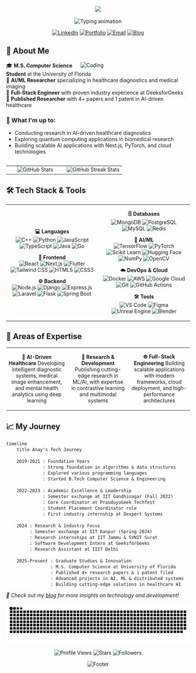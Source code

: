<div align="center">
  <img src="https://capsule-render.vercel.app/api?type=waving&color=gradient&customColorList=12&height=300&section=header&text=Anay%20Sinhal&fontSize=80&fontColor=fff&animation=fadeIn&fontAlignY=35&desc=Computer%20Science%20Graduate%20•%20Full-Stack%20Engineer%20•%20ML%20Enthusiast&descAlignY=58&descAlign=50" />
</div>

<p align="center">
  <img src="https://readme-typing-svg.demolab.com?font=JetBrains+Mono&weight=500&size=28&duration=3000&pause=1000&color=2F81F7&center=true&vCenter=true&width=600&lines=Building+Innovative+Solutions;Full-Stack+%26+ML+Engineer;Passionate+Problem+Solver;Always+Learning+%26+Growing" alt="Typing animation" />
</p>

<div align="center">
  
  [![LinkedIn](https://img.shields.io/badge/LinkedIn-Connect-0A66C2?style=for-the-badge&logo=linkedin&logoColor=white)](https://www.linkedin.com/in/anaysinhal)
  [![Portfolio](https://img.shields.io/badge/Portfolio-Visit-FF6B6B?style=for-the-badge&logo=safari&logoColor=white)](https://www.anay.live)
  [![Email](https://img.shields.io/badge/Email-Contact-EA4335?style=for-the-badge&logo=gmail&logoColor=white)](mailto:sinhal.anay@ufl.edu)
  [![Blog](https://img.shields.io/badge/Blog-Read-2962FF?style=for-the-badge&logo=hashnode&logoColor=white)](https://anay09.hashnode.dev)
  
</div>

## 🚀 About Me

<img align="right" alt="Coding" width="300" src="https://raw.githubusercontent.com/abhisheknaiidu/abhisheknaiidu/master/code.gif">

🎓 **M.S. Computer Science Student** at the University of Florida  
💼 **AI/ML Researcher** specializing in healthcare diagnostics and medical imaging  
🤖 **Full-Stack Engineer** with proven industry experience at GeeksforGeeks  
🌱 **Published Researcher** with 4+ papers and 1 patent in AI-driven healthcare  

### 🎯 What I'm up to:
- Conducting research in AI-driven healthcare diagnostics
- Exploring quantum computing applications in biomedical research
- Building scalable AI applications with Next.js, PyTorch, and cloud technologies

##

<div align="center">

<table>
<tr>
<td align="center" width="50%">

<img height="180" src="https://github-readme-stats-sigma-five.vercel.app/api?username=anayy09&show_icons=true&theme=tokyonight&hide_border=true&include_all_commits=true&count_private=true" alt="GitHub Stats" />

</td>
<td align="center" width="50%">

<img height="180" src="https://streak-stats.demolab.com?user=anayy09&theme=tokyonight&hide_border=true&date_format=M%20j%5B%2C%20Y%5D" alt="GitHub Streak Stats" />

</td>
</tr>
</table>
</div>

## 🛠️ Tech Stack & Tools

<div align="center">

<table>
<tr>
<td align="center" width="50%">

**💻 Languages**  
![C++](https://img.shields.io/badge/C++-00599C?style=flat-square&logo=c%2B%2B&logoColor=white)
![Python](https://img.shields.io/badge/Python-3776AB?style=flat-square&logo=python&logoColor=white)
![JavaScript](https://img.shields.io/badge/JavaScript-F7DF1E?style=flat-square&logo=javascript&logoColor=black)
![TypeScript](https://img.shields.io/badge/TypeScript-007ACC?style=flat-square&logo=typescript&logoColor=white)
![Java](https://img.shields.io/badge/Java-ED8B00?style=flat-square&logo=openjdk&logoColor=white)
![Go](https://img.shields.io/badge/Go-00ADD8?style=flat-square&logo=go&logoColor=white)

**🎨 Frontend**  
![React](https://img.shields.io/badge/React-20232A?style=flat-square&logo=react&logoColor=61DAFB)
![Next.js](https://img.shields.io/badge/Next.js-000000?style=flat-square&logo=next.js&logoColor=white)
![Flutter](https://img.shields.io/badge/Flutter-02569B?style=flat-square&logo=flutter&logoColor=white)
![Tailwind CSS](https://img.shields.io/badge/Tailwind_CSS-38B2AC?style=flat-square&logo=tailwind-css&logoColor=white)
![HTML5](https://img.shields.io/badge/HTML5-E34F26?style=flat-square&logo=html5&logoColor=white)
![CSS3](https://img.shields.io/badge/CSS3-1572B6?style=flat-square&logo=css3&logoColor=white)

**⚙️ Backend**  
![Node.js](https://img.shields.io/badge/Node.js-43853D?style=flat-square&logo=node.js&logoColor=white)
![Django](https://img.shields.io/badge/Django-092E20?style=flat-square&logo=django&logoColor=white)
![Express.js](https://img.shields.io/badge/Express.js-404D59?style=flat-square&logo=express&logoColor=white)
![Laravel](https://img.shields.io/badge/Laravel-FF2D20?style=flat-square&logo=laravel&logoColor=white)
![Flask](https://img.shields.io/badge/Flask-000000?style=flat-square&logo=flask&logoColor=white)
![Spring Boot](https://img.shields.io/badge/Spring_Boot-6DB33F?style=flat-square&logo=spring-boot&logoColor=white)

</td>
<td align="center" width="50%">

**🗄️ Databases**  
![MongoDB](https://img.shields.io/badge/MongoDB-4EA94B?style=flat-square&logo=mongodb&logoColor=white)
![PostgreSQL](https://img.shields.io/badge/PostgreSQL-316192?style=flat-square&logo=postgresql&logoColor=white)
![MySQL](https://img.shields.io/badge/MySQL-00000F?style=flat-square&logo=mysql&logoColor=white)
![Redis](https://img.shields.io/badge/Redis-DC382D?style=flat-square&logo=redis&logoColor=white)

**🤖 AI/ML**  
![TensorFlow](https://img.shields.io/badge/TensorFlow-FF6F00?style=flat-square&logo=tensorflow&logoColor=white)
![PyTorch](https://img.shields.io/badge/PyTorch-EE4C2C?style=flat-square&logo=pytorch&logoColor=white)
![Scikit Learn](https://img.shields.io/badge/scikit_learn-F7931E?style=flat-square&logo=scikit-learn&logoColor=white)
![Hugging Face](https://img.shields.io/badge/🤗_Hugging_Face-FFD21E?style=flat-square&logoColor=black)
![NumPy](https://img.shields.io/badge/NumPy-013243?style=flat-square&logo=numpy&logoColor=white)
![OpenCV](https://img.shields.io/badge/OpenCV-27338e?style=flat-square&logo=OpenCV&logoColor=white)

**☁️ DevOps & Cloud**  
![Docker](https://img.shields.io/badge/Docker-2496ED?style=flat-square&logo=docker&logoColor=white)
![AWS](https://img.shields.io/badge/AWS-232F3E?style=flat-square&logo=amazon-aws&logoColor=white)
![Google Cloud](https://img.shields.io/badge/Google_Cloud-4285F4?style=flat-square&logo=google-cloud&logoColor=white)
![Git](https://img.shields.io/badge/Git-F05032?style=flat-square&logo=git&logoColor=white)
![GitHub Actions](https://img.shields.io/badge/GitHub_Actions-2088FF?style=flat-square&logo=github-actions&logoColor=white)

**🛠️ Tools**  
![VS Code](https://img.shields.io/badge/VS_Code-007ACC?style=flat-square&logo=visual-studio-code&logoColor=white)
![Figma](https://img.shields.io/badge/Figma-F24E1E?style=flat-square&logo=figma&logoColor=white)
![Unreal Engine](https://img.shields.io/badge/Unreal_Engine-313131?style=flat-square&logo=unreal-engine&logoColor=white)
![Blender](https://img.shields.io/badge/Blender-F5792A?style=flat-square&logo=blender&logoColor=white)

</td>
</tr>
</table>

</div>

## 🎯 Areas of Expertise

<table align="center">
<tr>
<td align="center" width="33%">

**💼 AI-Driven Healthcare**
Developing intelligent diagnostic systems, medical image enhancement, and mental health analytics using deep learning

</td>
<td align="center" width="33%">

**🔬 Research & Development**
Publishing cutting-edge research in ML/AI, with expertise in contrastive learning and multimodal systems

</td>
<td align="center" width="33%">

**🌐 Full-Stack Engineering**
Building scalable applications with modern frameworks, cloud deployment, and high-performance architectures

</td>
</tr>
</table>

## 📈 My Journey

```mermaid
timeline
    title Anay's Tech Journey
    
    2019-2021 : Foundation Years
              : Strong foundation in algorithms & data structures
              : Explored various programming languages
              : Started B.Tech Computer Science & Engineering
    
    2022-2023 : Academic Excellence & Leadership
              : Semester exchange at IIT Gandhinagar (Fall 2022)
              : Core Coordinator at PrauduyoGeek Techfest
              : Student Placement Coordinator role
              : First industry internship at Dexpert Systems
    
    2024 : Research & Industry Focus
         : Semester exchange at IIT Kanpur (Spring 2024)
         : Research internships at IIT Jammu & SVNIT Surat
         : Software Development Intern at GeeksforGeeks
         : Research Assistant at IIIT Delhi
    
    2025-Present : Graduate Studies & Innovation
                 : M.S. Computer Science at University of Florida
                 : Published 4+ research papers & 1 patent filed
                 : Advanced projects in AI, ML & distributed systems
                 : Building cutting-edge solutions in healthcare AI
```

*📖 Check out my [blog](https://anay09.hashnode.dev) for more insights on technology and development!*

</div>

<div align="center">
  <picture>
    <source media="(prefers-color-scheme: dark)" srcset="https://raw.githubusercontent.com/platane/snk/output/github-contribution-grid-snake-dark.svg" />
    <source media="(prefers-color-scheme: light)" srcset="https://raw.githubusercontent.com/platane/snk/output/github-contribution-grid-snake.svg" />
    <img alt="GitHub contribution grid snake animation" src="https://raw.githubusercontent.com/platane/snk/output/github-contribution-grid-snake-dark.svg" />
  </picture>
</div>

<div align="center">
  
  ![Profile Views](https://komarev.com/ghpvc/?username=anayy09&style=for-the-badge&color=brightgreen)
  ![Stars](https://img.shields.io/github/stars/anayy09?style=for-the-badge&color=yellow)
  ![Followers](https://img.shields.io/github/followers/anayy09?style=for-the-badge&color=blue)
  
  <img src="https://capsule-render.vercel.app/api?type=waving&color=gradient&customColorList=12&height=120&section=footer" alt="Footer" />
  
</div>
